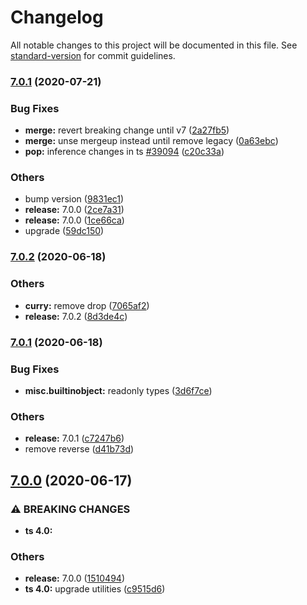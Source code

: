 # Changelog

All notable changes to this project will be documented in this file. See [standard-version](https://github.com/conventional-changelog/standard-version) for commit guidelines.

### [7.0.1](https://github.com/millsp/ts-toolbelt/compare/v6.13.17...v7.0.1) (2020-07-21)


### Bug Fixes

* **merge:** revert breaking change until v7 ([2a27fb5](https://github.com/millsp/ts-toolbelt/commit/2a27fb5183e9638bb0eee9e733fd3bd420e47c10))
* **merge:** unse mergeup instead until remove legacy ([0a63ebc](https://github.com/millsp/ts-toolbelt/commit/0a63ebc552ede2919ecbccf3d6a8ee85b7ab9319))
* **pop:** inference changes in ts [#39094](https://github.com/millsp/ts-toolbelt/issues/39094) ([c20c33a](https://github.com/millsp/ts-toolbelt/commit/c20c33a45732a5e45d0534f871d4154e8442c864))


### Others

* bump version ([9831ec1](https://github.com/millsp/ts-toolbelt/commit/9831ec1e2859058a010c1a7c5568e2bd63679e40))
* **release:** 7.0.0 ([2ce7a31](https://github.com/millsp/ts-toolbelt/commit/2ce7a317a32640cc5bd888e874b8483792e5202f))
* **release:** 7.0.0 ([1ce66ca](https://github.com/millsp/ts-toolbelt/commit/1ce66ca990dc9d88a355871390d39fb6d5f17608))
* upgrade ([59dc150](https://github.com/millsp/ts-toolbelt/commit/59dc1505b048e51db0af9c9524e4f52a71722cba))

### [7.0.2](https://github.com/millsp/ts-toolbelt/compare/v6.9.7...v7.0.2) (2020-06-18)


### Others

* **curry:** remove drop ([7065af2](https://github.com/millsp/ts-toolbelt/commit/7065af25d397e084571fb7fa114cce333c2a834a))
* **release:** 7.0.2 ([8d3de4c](https://github.com/millsp/ts-toolbelt/commit/8d3de4cda1432172634f4f86426081a7c735b4b2))

### [7.0.1](https://github.com/millsp/ts-toolbelt/compare/v7.0.0...v7.0.1) (2020-06-18)


### Bug Fixes

* **misc.builtinobject:** readonly types ([3d6f7ce](https://github.com/millsp/ts-toolbelt/commit/3d6f7cecbd20fc98a575b935d2d02282257d3991))


### Others

* **release:** 7.0.1 ([c7247b6](https://github.com/millsp/ts-toolbelt/commit/c7247b687cd938c88a566f7322771ed16b59e171))
* remove reverse ([d41b73d](https://github.com/millsp/ts-toolbelt/commit/d41b73d0ab1d865ffdd270af7ee8ef549197d3b0))

## [7.0.0](https://github.com/millsp/ts-toolbelt/compare/v6.9.4...v7.0.0) (2020-06-17)


### ⚠ BREAKING CHANGES

* **ts 4.0:** 

### Others

* **release:** 7.0.0 ([1510494](https://github.com/millsp/ts-toolbelt/commit/1510494249799be8f2fc7e8924d0f16365416add))
* **ts 4.0:** upgrade utilities ([c9515d6](https://github.com/millsp/ts-toolbelt/commit/c9515d6b42b806f1b096aedb54d2d7d429fc92ba))
